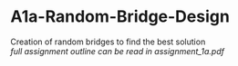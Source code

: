 # A1a-Random-Bridge-Design
Creation of random bridges to find the best solution  
*full assignment outline can be read in assignment_1a.pdf*

